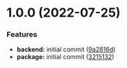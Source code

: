 # 1.0.0 (2022-07-25)


### Features

* **backend:** initial commit ([9a2816d](https://github.com/DerYeger/page-views/commit/9a2816df3c7f089e3f13f1662f75c1e82f4e150d))
* **package:** initial commit ([3215132](https://github.com/DerYeger/page-views/commit/321513233687f578af61967b60ac1d61b527acc8))
